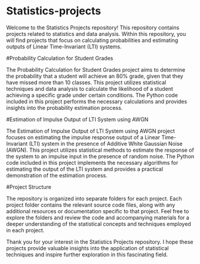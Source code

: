 # Statistics-projects

Welcome to the Statistics Projects repository! This repository contains projects related to statistics and data analysis. 
Within this repository, you will find projects that focus on calculating probabilities and estimating outputs of Linear Time-Invariant (LTI) systems.

#Probability Calculation for Student Grades

The Probability Calculation for Student Grades project aims to determine the probability that a student will achieve an 80% grade, 
given that they have missed more than 10 classes. This project utilizes statistical techniques and data analysis to calculate the 
likelihood of a student achieving a specific grade under certain conditions. The Python code included in this project performs the 
necessary calculations and provides insights into the probability estimation process.

#Estimation of Impulse Output of LTI System using AWGN

The Estimation of Impulse Output of LTI System using AWGN project focuses on estimating the impulse response output of a 
Linear Time-Invariant (LTI) system in the presence of Additive White Gaussian Noise (AWGN). This project utilizes statistical methods 
to estimate the response of the system to an impulse input in the presence of random noise. The Python code included in this project 
implements the necessary algorithms for estimating the output of the LTI system and provides a practical demonstration of the estimation process.

#Project Structure

The repository is organized into separate folders for each project. Each project folder contains the relevant source code files, 
along with any additional resources or documentation specific to that project. Feel free to explore the folders and review the code 
and accompanying materials for a deeper understanding of the statistical concepts and techniques employed in each project.

Thank you for your interest in the Statistics Projects repository. I hope these projects provide valuable insights into the application 
of statistical techniques and inspire further exploration in this fascinating field.
